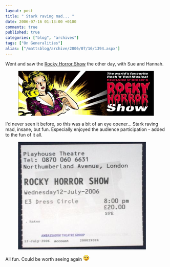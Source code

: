 ```yaml
---
layout: post
title: " Stark raving mad... "
date: 2006-07-16 01:13:00 +0100
comments: true
published: true
categories: ["blog", "archives"]
tags: ["On Generalities"]
alias: ["/mattsblog/archive/2006/07/16/1394.aspx"]
---
```

<!-- more -->

<P>Went and saw the <A href="http://www.rockyhorror.co.uk/">Rocky Horror Show</A> the other day, with Sue and Hannah. </P>
<figure>
 <A href="http://www.rockyhorror.co.uk/">
  <IMG alt="Rocky Horror Show" src="/images/rickyhorrorshowheader.jpg" border=0>
  </A>
</figure>
<P>I'd never seen it before, so&nbsp;this was a bit of an eye opener...&nbsp;Stark raving mad, insane, but fun. Especially enjoyed the audience participation - added to the fun of it all.</P>
<figure>
    <IMG alt="Rocky Horror Show ticket stub" src="/images/rockyhorrorpictureshowticketstub.jpg">
</figure>
<P dir=ltr>All fun. Could be worth seeing again <IMG alt=":)" class="emoticon" src="/images/emotions/emotion-1.gif" border=0></P>
